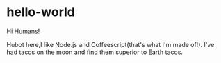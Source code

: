 # hello-world

Hi Humans!

Hubot here,I like Node.js and Coffeescript(that's what I'm made of!).
I've had tacos on the moon and find them superior to Earth tacos.
